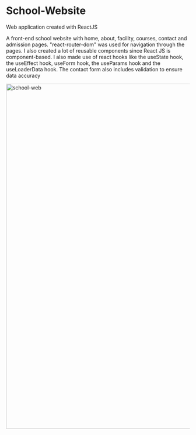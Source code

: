 # School-Website
Web application created with ReactJS

A front-end school website with home, about, facility, courses, contact and admission pages. "react-router-dom" was used for navigation through the pages. I also created a lot of reusable components since React JS is component-based. I also made use of react hooks like the useState hook, the useEffect hook, useForm hook, the useParams hook and the useLoaderData hook. The contact form also includes validation to ensure data accuracy

<img width="944" alt="school-web" src="https://github.com/Oludefiyinfoluwa06/School-Website/assets/120565527/1c3df68c-8b3e-4af3-ba79-849b7351a1d5">
